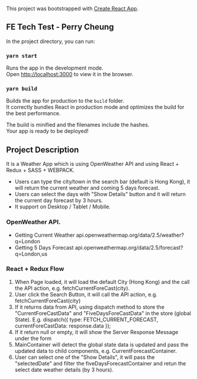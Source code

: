This project was bootstrapped with [Create React App](https://github.com/facebook/create-react-app). 

## FE Tech Test - Perry Cheung

In the project directory, you can run:

### `yarn start`
Runs the app in the development mode.<br>
Open [http://localhost:3000](http://localhost:3000) to view it in the browser.

### `yarn build`
Builds the app for production to the `build` folder.<br>
It correctly bundles React in production mode and optimizes the build for the best performance.

The build is minified and the filenames include the hashes.<br>
Your app is ready to be deployed!

## Project Description
It is a Weather App which is using OpenWeather API and using React + Redux + SASS + WEBPACK. 
- Users can type the city/town in the search bar (default is Hong Kong), it will return the current weather and coming 5 days forecast. 
- Users can select the days with "Show Details" button and it will return the current day forecast by 3 hours.
- It support on Desktop / Tablet / Mobile.

### OpenWeather API.
- Getting Current Weather
  api.openweathermap.org/data/2.5/weather?q=London
- Getting 5 Days Forecast
  api.openweathermap.org/data/2.5/forecast?q=London,us 

### React + Redux Flow
1. When Page loaded, it will load the default City (Hong Kong) and the call the API action, e.g. fetchCurrentForeCast(city).
2. User click the Search Button, it will call the API action, e.g. fetchCurrentForeCast(city)
4. If it returns data from API, using dispatch method to store the "CurrentForeCastData" and "FiveDaysForeCastData" in the store (global State). E.g.
      dispatch({
          type: FETCH_CURRENT_FORECAST,
          currentForeCastData: response.data
      });
3. If it return null or empty, it will show the Server Response Message under the form
4. MainContainer will detect the global state data is updated and pass the updated data to child components, e.g. CurrentForecastContainer.
5. User can select one of the "Show Details", it will pass the "selectedDate" and filter the fiveDaysForecastContainer and retun the select date weather details (by 3 hours).
